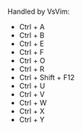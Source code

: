 Handled by VsVim:

* Ctrl + A
* Ctrl + B
* Ctrl + E
* Ctrl + F
* Ctrl + O
* Ctrl + R
* Ctrl + Shift + F12
* Ctrl + U
* Ctrl + V
* Ctrl + W
* Ctrl + X
* Ctrl + Y
